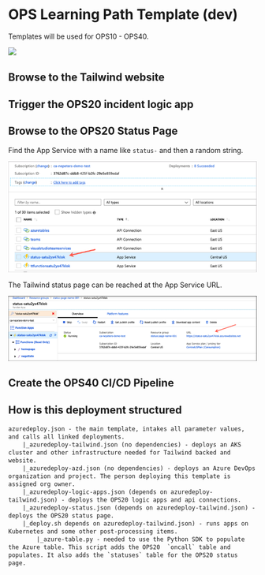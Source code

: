 # OPS Learning Path Template (dev)

Templates will be used for OPS10 - OPS40.

<a href="https://portal.azure.com/#create/Microsoft.Template/uri/https%3A%2F%2Fraw.githubusercontent.com%2Fneilpeterson%2Ftailwind-reference-deployment-sandbox%2Fmaster%2Fdeployment-ops-full%2Fazuredeploy.json" target="_blank">
    <img src="http://azuredeploy.net/deploybutton.png"/>
</a>

## Browse to the Tailwind website

## Trigger the OPS20 incident logic app

## Browse to the OPS20 Status Page

Find the App Service with a name like `status-` and then a random string.

![Azure portal with an arrow pointing at an app service named status-randomstring](images/status-page.png)

The Tailwind status page can be reached at the App Service URL.

![Azure portal with an arrow pointing at an app service URL](images/url.png)

## Create the OPS40 CI/CD Pipeline

## How is this deployment structured

```
azuredeploy.json - the main template, intakes all parameter values, and calls all linked deployments.
    |_azuredeploy-tailwind.json (no dependencies) - deploys an AKS cluster and other infrastructure needed for Tailwind backed and website.
    |_azuredeploy-azd.json (no dependencies) - deploys an Azure DevOps organization and project. The person deploying this template is assigned org owner.
    |_azuredeploy-logic-apps.json (depends on azuredeploy-tailwind.json) - deploys the OPS20 logic apps and api connections.
    |_azuredeploy-status.json (depends on azuredeploy-tailwind.json) - deploys the OPS20 status page.
    |_deploy.sh depends on azuredeploy-tailwind.json) - runs apps on Kubernetes and some other post-processing items.
        |_azure-table.py - needed to use the Python SDK to populate the Azure table. This script adds the OPS20  `oncall` table and populates. It also adds the `statuses` table for the OPS20 status page.
```
